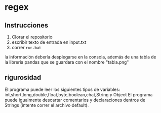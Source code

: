 # regex
## Instrucciones
1. Clorar el repositorio
2. escribir texto de entrada en input.txt
3. correr `run.bat`

la información debería desplegarse en la consola, además de una tabla de la libreria pandas que se guardara con el nombre "tabla.png"

## rigurosidad
El programa puede leer los siguientes tipos de variables: int,short,long,double,float,byte,boolean,chat,String y Object
El programa puede igualmente descartar comentarios y declaraciones dentros de Strings (intente correr el archivo default).


